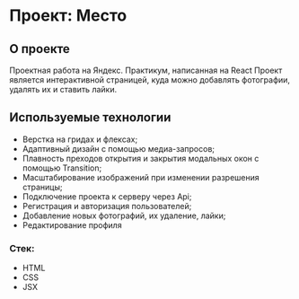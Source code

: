 # Проект: Место

## О проекте

Проектная работа на Яндекс. Практикум, написанная на React
Проект является интерактивной страницей, куда можно добавлять фотографии, удалять их и ставить лайки.

## Используемые технологии 

* Верстка на гридах и флексах;
* Адаптивный дизайн с помощью медиа-запросов;
* Плавность преходов открытия и закрытия модальных окон с помощью Transition;
* Масштабирование изображений при изменении разрешения страницы;
* Подключение проекта к серверу через Api;
* Регистрация и авторизация пользователей;
* Добавление новых фотографий, их удаление, лайки;
* Редактирование профиля


### Стек:
* HTML
* CSS
* JSX
